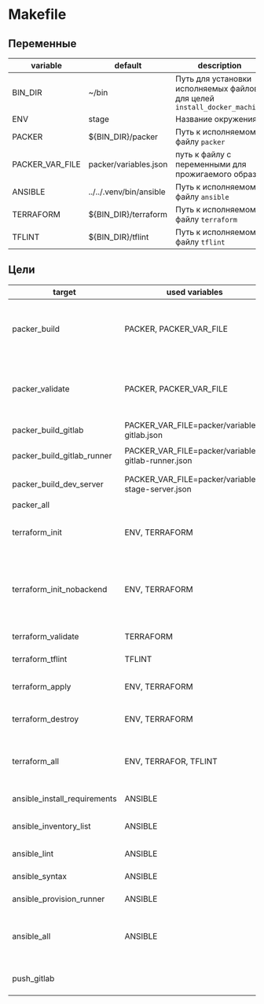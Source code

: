 # Makefile

## Переменные

| variable        | default                 | description                                                              |
| --------------- | ----------------------- | ------------------------------------------------------------------------ |
| BIN_DIR         | ~/bin                   | Путь для установки исполняемых файлов для целей `install_docker_machine` |
| ENV             | stage                   | Название окружения                                                       |
| PACKER          | ${BIN_DIR}/packer       | Путь к исполняемому файлу `packer`                                       |
| PACKER_VAR_FILE | packer/variables.json   | путь к файлу с переменными для прожигаемого образа                       |
| ANSIBLE         | ../../.venv/bin/ansible | Путь к исполняемому файлу `ansible`                                      |
| TERRAFORM       | ${BIN_DIR}/terraform    | Путь к исполняемому файлу `terraform`                                    |
| TFLINT          | ${BIN_DIR}/tflint       | Путь к исполняемому файлу `tflint`                                       |

## Цели

| target                       | used variables                                      | description                                                                                                                      |
| ---------------------------- | --------------------------------------------------- | -------------------------------------------------------------------------------------------------------------------------------- |
| packer_build                 | PACKER, PACKER_VAR_FILE                             | Собрать базовый образ из шаблона packer/docker.json с и спользованием переменных из `${PACKER_VAR_FILE}`                         |
| packer_validate              | PACKER, PACKER_VAR_FILE                             | Проверить корректность packer-шаблона packer/docker.json с и спользованием переменных из `${PACKER_VAR_FILE}`                    |
| packer_build_gitlab          | PACKER_VAR_FILE=packer/variables-gitlab.json        | Собрать образ из `variables-gitlab.json`                                                                                         |
| packer_build_gitlab_runner   | PACKER_VAR_FILE=packer/variables-gitlab-runner.json | Собрать образ из `variables-gitlab-runner.json`                                                                                  |
| packer_build_dev_server      | PACKER_VAR_FILE=packer/variables-stage-server.json  | Собрать образ из `variables-stage-server.json`                                                                                   |
| packer_all                   |                                                     | собрать все образы                                                                                                               |
| terraform_init               | ENV, TERRAFORM                                      | Инициализировать terraform для базового окружения `${ENV}` окружения                                                             |
| terraform_init_nobackend     | ENV, TERRAFORM                                      | Инициализировать terraform для окружения `${ENV}`, без инициализации remote backend. Используется в автоматизированных проверках |
| terraform_validate           | TERRAFORM                                           | Выполнить валидацию всех окружений terraform                                                                                     |
| terraform_tflint             | TFLINT                                              | Выполнить tflint для всех окружений terraform                                                                                    |
| terraform_apply              | ENV, TERRAFORM                                      | Применить инфраструктуру terraform для окружения `${ENV}`                                                                        |
| terraform_destroy            | ENV, TERRAFORM                                      | Уничтожить инфраструктуру terraform для окружения `${ENV}`                                                                       |
| terraform_all                | ENV, TERRAFOR, TFLINT                               | Выполнить инициализацию, проверить конфигурацию, применить инфраструктуру                                                        |
| ansible_install_requirements | ANSIBLE                                             | Установить внешние роли ansible из [requirements.yml](docker-monolith/ansible/environments/stage/requirements.yml)               |
| ansible_inventory_list       | ANSIBLE                                             | Показать содержимое ansible-inventory ввформате json                                                                             |
| ansible_lint                 | ANSIBLE                                             | Выполнить ansible-lint для всех плейбуков                                                                                        |
| ansible_syntax               | ANSIBLE                                             | Проверить синтаксис всех плейбуков                                                                                               |
| ansible_provision_runner     | ANSIBLE                                             | Выполнить провиженинг раннеров                                                                                                   |
| ansible_all                  | ANSIBLE                                             | Выполнить ansible_install_requirements ansible_inventory_list ansible_lint ansible_syntax ansible_provision_runner               |
| push_gitlab                  |                                                     | Выполнить пуш ветки `gitlab-ci-1` в remote named `gitlab`                                                                        |
